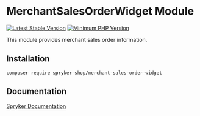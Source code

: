 # MerchantSalesOrderWidget Module
[![Latest Stable Version](https://poser.pugx.org/spryker-shop/merchant-sales-order-widget/v/stable.svg)](https://packagist.org/packages/spryker-shop/merchant-sales-order-widget)
[![Minimum PHP Version](https://img.shields.io/badge/php-%3E%3D%207.4-8892BF.svg)](https://php.net/)

This module provides merchant sales order information.

## Installation

```
composer require spryker-shop/merchant-sales-order-widget
```

## Documentation

[Spryker Documentation](https://docs.spryker.com)
